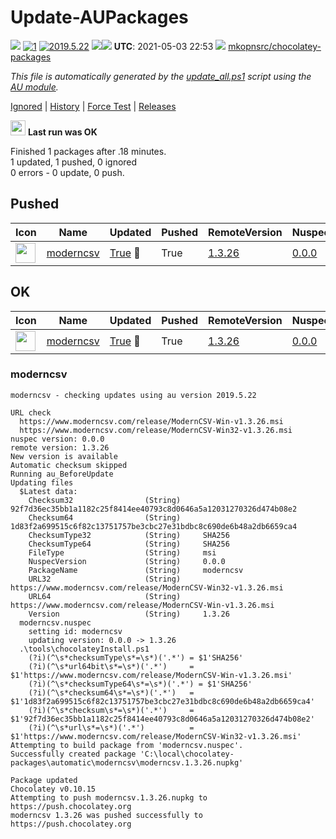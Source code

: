 # Update-AUPackages
[![](https://ci.appveyor.com/api/projects/status/github/mkopnsrc/chocolatey-packages?svg=true)](https://ci.appveyor.com/project/mkopnsrc/chocolatey-packages/build/)
[![1](https://img.shields.io/badge/AU%20packages-1-red.svg)](#ok)
[![2019.5.22](https://img.shields.io/badge/AU-2019.5.22-blue.svg)](https://www.powershellgallery.com/packages/AU)
[![](http://transparent-favicon.info/favicon.ico)](#)[![](http://transparent-favicon.info/favicon.ico)](#)
**UTC**: 2021-05-03 22:53 [![](http://transparent-favicon.info/favicon.ico)](#) [mkopnsrc/chocolatey-packages](https://github.com/mkopnsrc/chocolatey-packages)

_This file is automatically generated by the [update_all.ps1](https://github.com/mkopnsrc/chocolatey-packages/blob/master/update_all.ps1) script using the [AU module](https://github.com/majkinetor/au)._

[Ignored](#ignored) | [History](#update-history) | [Force Test](https://gist.github.com/e19625cdc513d22c7bafe200fd53bad6) | [Releases](https://github.com/mkopnsrc/chocolatey-packages/tags)

<img src='https://cdn.rawgit.com/majkinetor/au/master/AU/Plugins/Report/r_ok.png' width='24'> **Last run was OK**

Finished 1 packages after .18 minutes.  
1 updated, 1 pushed, 0 ignored  
0 errors - 0 update, 0 push.  


## Pushed


|Icon|Name|Updated|Pushed|RemoteVersion|NuspecVersion|
|---|---|---|---|---|---|
|<img src="https://rawcdn.githack.com/mkopnsrc/chocolatey-packages/1bb0fe5d6dfacd281e950ddcf7321f15c5709f81/icons/modern-csv.png" width="32" height="32"/>|[moderncsv](https://chocolatey.org/packages/moderncsv/1.3.26)|[True](#moderncsv) &#x1F538;|True|[1.3.26](https://www.moderncsv.com/)|[0.0.0](https://github.com/mkopnsrc/chocolatey-packages/tree/master/automatic/moderncsv)|


## OK


|Icon|Name|Updated|Pushed|RemoteVersion|NuspecVersion|
|---|---|---|---|---|---|
|<img src="https://rawcdn.githack.com/mkopnsrc/chocolatey-packages/1bb0fe5d6dfacd281e950ddcf7321f15c5709f81/icons/modern-csv.png" width="32" height="32"/>|[moderncsv](https://chocolatey.org/packages/moderncsv/1.3.26)|[True](#moderncsv) &#x1F538;|True|[1.3.26](https://www.moderncsv.com/)|[0.0.0](https://github.com/mkopnsrc/chocolatey-packages/tree/master/automatic/moderncsv)|


### moderncsv



```
moderncsv - checking updates using au version 2019.5.22

URL check
  https://www.moderncsv.com/release/ModernCSV-Win-v1.3.26.msi
  https://www.moderncsv.com/release/ModernCSV-Win32-v1.3.26.msi
nuspec version: 0.0.0
remote version: 1.3.26
New version is available
Automatic checksum skipped
Running au_BeforeUpdate
Updating files
  $Latest data:
    Checksum32                (String)     92f7d36ec35bb1a1182c25f8414ee40793c8d0646a5a12031270326d474b08e2
    Checksum64                (String)     1d83f2a699515c6f82c13751757be3cbc27e31bdbc8c690de6b48a2db6659ca4
    ChecksumType32            (String)     SHA256
    ChecksumType64            (String)     SHA256
    FileType                  (String)     msi
    NuspecVersion             (String)     0.0.0
    PackageName               (String)     moderncsv
    URL32                     (String)     https://www.moderncsv.com/release/ModernCSV-Win32-v1.3.26.msi
    URL64                     (String)     https://www.moderncsv.com/release/ModernCSV-Win-v1.3.26.msi
    Version                   (String)     1.3.26
  moderncsv.nuspec
    setting id: moderncsv
    updating version: 0.0.0 -> 1.3.26
  .\tools\chocolateyInstall.ps1
    (?i)(^\s*checksumType\s*=\s*)('.*') = $1'SHA256'
    (?i)(^\s*url64bit\s*=\s*)('.*')     = $1'https://www.moderncsv.com/release/ModernCSV-Win-v1.3.26.msi'
    (?i)(^\s*checksumType64\s*=\s*)('.*') = $1'SHA256'
    (?i)(^\s*checksum64\s*=\s*)('.*')   = $1'1d83f2a699515c6f82c13751757be3cbc27e31bdbc8c690de6b48a2db6659ca4'
    (?i)(^\s*checksum\s*=\s*)('.*')     = $1'92f7d36ec35bb1a1182c25f8414ee40793c8d0646a5a12031270326d474b08e2'
    (?i)(^\s*url\s*=\s*)('.*')          = $1'https://www.moderncsv.com/release/ModernCSV-Win32-v1.3.26.msi'
Attempting to build package from 'moderncsv.nuspec'.
Successfully created package 'C:\local\chocolatey-packages\automatic\moderncsv\moderncsv.1.3.26.nupkg'

Package updated
Chocolatey v0.10.15
Attempting to push moderncsv.1.3.26.nupkg to https://push.chocolatey.org
moderncsv 1.3.26 was pushed successfully to https://push.chocolatey.org
```

